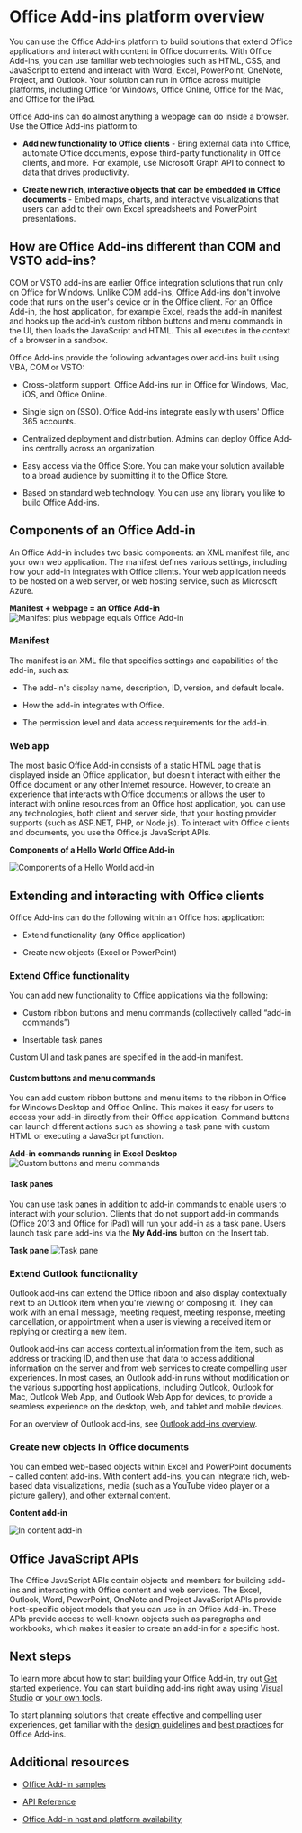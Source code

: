 
# Office Add-ins platform overview

You can use the Office Add-ins platform to build solutions that extend Office applications and interact with content in Office documents. With Office Add-ins, you can use familiar web technologies such as HTML, CSS, and JavaScript to extend and interact with Word, Excel, PowerPoint, OneNote, Project, and Outlook. Your solution can run in Office across multiple platforms, including Office for Windows, Office Online, Office for the Mac, and Office for the iPad.

Office Add-ins can do almost anything a webpage can do inside a browser. Use the Office Add-ins platform to:


-  **Add new functionality to Office clients** - Bring external data into Office, automate Office documents, expose third-party functionality in Office clients, and more.  For example, use Microsoft Graph API to connect to data that drives productivity. 
    
-  **Create new rich, interactive objects that can be embedded in Office documents** - Embed maps, charts, and interactive visualizations that users can add to their own Excel spreadsheets and PowerPoint presentations. 
    
## How are Office Add-ins different than COM and VSTO add-ins? 

COM or VSTO add-ins are earlier Office integration solutions that run only on Office for Windows. Unlike COM add-ins, Office Add-ins don't involve code that runs on the user's device or in the Office client. For an Office Add-in, the host application, for example Excel, reads the add-in manifest and hooks up the add-in’s custom ribbon buttons and menu commands in the UI, then loads the JavaScript and HTML. This all executes in the context of a browser in a sandbox. 

Office Add-ins provide the following advantages over add-ins built using VBA, COM or VSTO: 

- Cross-platform support. Office Add-ins run in Office for Windows, Mac, iOS, and Office Online. 

- Single sign on (SSO). Office Add-ins integrate easily with users' Office 365 accounts. 


- Centralized deployment and distribution. Admins can deploy Office Add-ins centrally across an organization. 

- Easy access via the Office Store. You can make your solution available to a broad audience by submitting it to the Office Store. 

- Based on standard web technology. You can use any library you like to build Office Add-ins. 

## Components of an Office Add-in 

An Office Add-in includes two basic components: an XML manifest file, and your own web application. The manifest defines various settings, including how your add-in integrates with Office clients. Your web application needs to be hosted on a web server, or web hosting service, such as Microsoft Azure.

​**Manifest + webpage = an Office Add-in**
![Manifest plus webpage equals Office Add-in](../../images/DK2_AgaveOverview01.png)

### Manifest 

The manifest is an XML file that specifies settings and capabilities of the add-in, such as: 

- The add-in's display name, description, ID, version, and default locale. 

- How the add-in integrates with Office.  

- The permission level and data access requirements for the add-in. 

### Web app 

The most basic Office Add-in consists of a static HTML page that is displayed inside an Office application, but doesn't interact with either the Office document or any other Internet resource. However, to create an experience that interacts with Office documents or allows the user to interact with online resources from an Office host application, you can use any technologies, both client and server side, that your hosting provider supports (such as ASP.NET, PHP, or Node.js). To interact with Office clients and documents, you use the Office.js JavaScript APIs. 

**Components of a Hello World Office Add-in**

![Components of a Hello World add-in](../../images/DK2_AgaveOverview07.png)

## Extending and interacting with Office clients 

Office Add-ins can do the following within an Office host application: 

-  Extend functionality (any Office application) 

-  Create new objects (Excel or PowerPoint) 
 
### Extend Office functionality 

You can add new functionality to Office applications via the following:  

-  Custom ribbon buttons and menu commands (collectively called “add-in commands”) 

-  Insertable task panes 

Custom UI and task panes are specified in the add-in manifest.  

#### Custom buttons and menu commands  

You can add custom ribbon buttons and menu items to the ribbon in Office for Windows Desktop and Office Online. This makes it easy for users to access your add-in directly from their Office application. Command buttons can launch different actions such as showing a task pane with custom HTML or executing a JavaScript function.  

**Add-in commands running in Excel Desktop**
![Custom buttons and menu commands](../../images/add-in-commands-overview..png)

#### Task panes  

You can use task panes in addition to add-in commands to enable users to interact with your solution. Clients that do not support add-in commands (Office 2013 and Office for iPad) will run your add-in as a task pane. Users launch task pane add-ins via the **My Add-ins** button on the Insert tab. 

**Task pane**
![Task pane](../../images/task-pane-overview.jpg)

### Extend Outlook functionality 

Outlook add-ins can extend the Office ribbon and also display contextually next to an Outlook item when you're viewing or composing it. They can work with an email message, meeting request, meeting response, meeting cancellation, or appointment when a user is viewing a received item or replying or creating a new item. 

Outlook add-ins can access contextual information from the item, such as address or tracking ID, and then use that data to access additional information on the server and from web services to create compelling user experiences. In most cases, an Outlook add-in runs without modification on the various supporting host applications, including Outlook, Outlook for Mac, Outlook Web App, and Outlook Web App for devices, to provide a seamless experience on the desktop, web, and tablet and mobile devices. 

For an overview of Outlook add-ins, see [Outlook add-ins overview](https://docs.microsoft.com/en-us/outlook/add-ins/). 

### Create new objects in Office documents 

You can embed web-based objects within Excel and PowerPoint documents – called content add-ins. With content add-ins, you can integrate rich, web-based data visualizations, media (such as a YouTube video player or a picture gallery), and other external content.

**Content add-in**

![In content add-in](../../images/DK2_AgaveOverview05.png)

## Office JavaScript APIs 

The Office JavaScript APIs contain objects and members for building add-ins and interacting with Office content and web services. The Excel, Outlook, Word, PowerPoint, OneNote and Project JavaScript APIs provide host-specific object models that you can use in an Office Add-in. These APIs provide access to well-known objects such as paragraphs and workbooks, which makes it easier to create an add-in for a specific host.  

## Next steps 

To learn more about how to start building your Office Add-in, try out [Get started](https://dev.office.com/getting-started/addins) experience. You can start building add-ins right away using [Visual Studio](../../docs/get-started/create-and-debug-office-add-ins-in-visual-studio.md) or [your own tools](../../docs/get-started/create-an-office-add-in-using-any-editor). 

To start planning solutions that create effective and compelling user experiences, get familiar with the [design guidelines](../../docs/design/add-in-design) and [best practices](../../docs/add-ins/overview/add-in-development-best-practices) for Office Add-ins.    
   
## Additional resources

- [Office Add-in samples](https://dev.office.com/code-samples)
    
- [API Reference](../../docs/develop/understanding-the-javascript-api-for-office.md)

- [Office Add-in host and platform availability](https://dev.office.com/add-in-availability)


    
